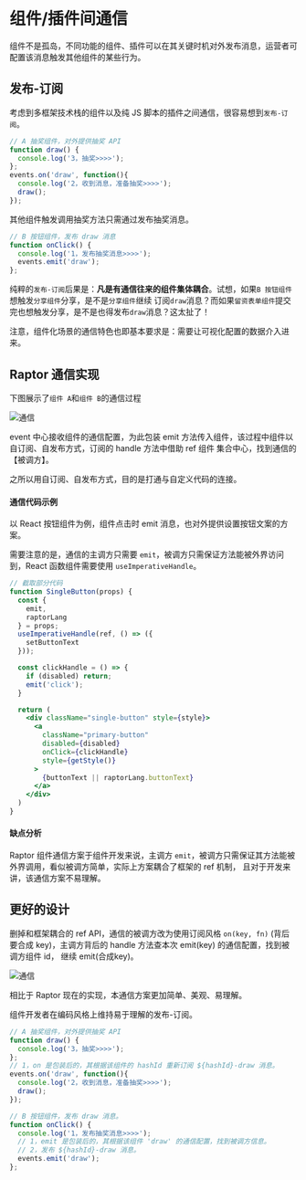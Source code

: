 # 组件/插件间通信
组件不是孤岛，不同功能的组件、插件可以在其关键时机对外发布消息，运营者可配置该消息触发其他组件的某些行为。

## 发布-订阅
考虑到多框架技术栈的组件以及纯 JS 脚本的插件之间通信，很容易想到`发布-订阅`。

```js
// A 抽奖组件，对外提供抽奖 API
function draw() {
  console.log('3，抽奖>>>>');
};
events.on('draw', function(){
  console.log('2，收到消息，准备抽奖>>>>');
  draw();
});
```
其他组件触发调用抽奖方法只需通过发布抽奖消息。
```js
// B 按钮组件，发布 draw 消息
function onClick() {
  console.log('1，发布抽奖消息>>>>');
  events.emit('draw');
};
```

纯粹的`发布-订阅`后果是：**凡是有通信往来的组件集体耦合**。试想，如果`B 按钮组件`想触发`分享组件`分享，是不是`分享组件`继续
订阅`draw`消息？而如果`留资表单组件`提交完也想触发分享，是不是也得发布`draw`消息？这太扯了！

注意，组件化场景的通信特色也即基本要求是：需要让可视化配置的数据介入进来。

## Raptor 通信实现
下图展示了`组件 A`和`组件 B`的通信过程

![通信](/docs/image/event.png)

event 中心接收组件的通信配置，为此包装 emit 方法传入组件，该过程中组件以自订阅、自发布方式，订阅的 handle 方法中借助 ref 组件
集合中心，找到通信的【被调方】。

之所以用自订阅、自发布方式，目的是打通与自定义代码的连接。

#### 通信代码示例
以 React 按钮组件为例，组件点击时 emit 消息，也对外提供设置按钮文案的方案。

需要注意的是，通信的主调方只需要 `emit`，被调方只需保证方法能被外界访问到，React 函数组件需要使用 `useImperativeHandle`。
```jsx
// 截取部分代码
function SingleButton(props) {
  const {
    emit,
    raptorLang
  } = props;
  useImperativeHandle(ref, () => ({
    setButtonText
  }));

  const clickHandle = () => {
    if (disabled) return;
    emit('click');
  }

  return (
    <div className="single-button" style={style}>
      <a
        className="primary-button"
        disabled={disabled}
        onClick={clickHandle}
        style={getStyle()}
      >
        {buttonText || raptorLang.buttonText}
      </a>
    </div>
  )
}
```

#### 缺点分析
Raptor 组件通信方案于组件开发来说，主调方 `emit`，被调方只需保证其方法能被外界调用，看似被调方简单，实际上方案耦合了框架的 ref 机制，
且对于开发来讲，该通信方案不易理解。

## 更好的设计
删掉和框架耦合的 ref API，通信的被调方改为使用订阅风格 `on(key, fn)` (背后要合成 key)，主调方背后的 handle 方法查本次 emit(key) 的通信配置，找到被调方组件 id，
继续 emit(合成key)。

![通信](/docs/image/event2.png)

相比于 Raptor 现在的实现，本通信方案更加简单、美观、易理解。

组件开发者在编码风格上维持易于理解的发布-订阅。
```js
// A 抽奖组件，对外提供抽奖 API
function draw() {
  console.log('3，抽奖>>>>');
};
// 1，on 是包装后的，其根据该组件的 hashId 重新订阅 ${hashId}-draw 消息。
events.on('draw', function(){
  console.log('2，收到消息，准备抽奖>>>>');
  draw();
});
```
```js
// B 按钮组件，发布 draw 消息。
function onClick() {
  console.log('1，发布抽奖消息>>>>');
  // 1，emit 是包装后的，其根据该组件 'draw' 的通信配置，找到被调方信息。
  // 2，发布 ${hashId}-draw 消息。
  events.emit('draw');
};
```

